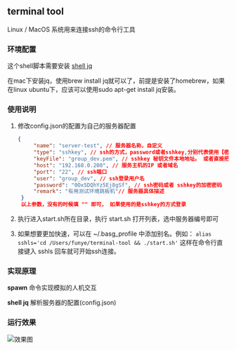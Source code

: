 ## terminal tool

Linux / MacOS 系统用来连接ssh的命令行工具

### 环境配置 
这个shell脚本需要安装 [shell jq](https://www.ibm.com/developerworks/cn/linux/1612_chengg_jq/index.html?ca=drs-&utm_source=tuicool&utm_medium=referral)

在mac下安装jq，使用brew install jq就可以了，前提是安装了homebrew，如果在linux ubuntu下，应该可以使用sudo apt-get install jq安装。

### 使用说明

1. 修改config.json的配置为自己的服务器配置
   ```json
   {
        "name": "server-test", // 服务器名称，自定义
        "type": "sshkey", // ssh的方式，password或者sshkey,分别代表使用【密码连接】和使用【sshkey】连接
        "keyFile": "group_dev.pem", // sshkey 秘钥文件本地地址。 或者直接把秘钥拷贝到和start.sh同文件夹，此处就可直接填文件名
        "host": "192.168.0.200", // 服务主机的IP 或者域名
        "port": "22", // ssh端口
        "user": "group_dev", // ssh登录用户名
        "password": "0Ox5DQhYz5Ej8gSf", // ssh密码或者 sshkey的加密密码
        "remark": "有用测试环境跳板机"// 服务器具体描述 
    }
    以上参数，没有的时候填 "" 即可， 如果使用的是sshkey的方式登录
    ```

2. 执行进入start.sh所在目录，执行 start.sh 打开列表，选中服务器编号即可
3. 如果想要更加快速，可以在 ~/.basg_profile 中添加别名。例如： `alias sshls='cd /Users/funye/terminal-tool && ./start.sh'` 这样在命令行直接键入 sshls 回车就可开始ssh连接。

### 实现原理

**spawn** 命令实现模拟的人机交互

**shell jq** 解析服务器的配置(config.json) 

### 运行效果

![效果图](1534078859828.jpg)

